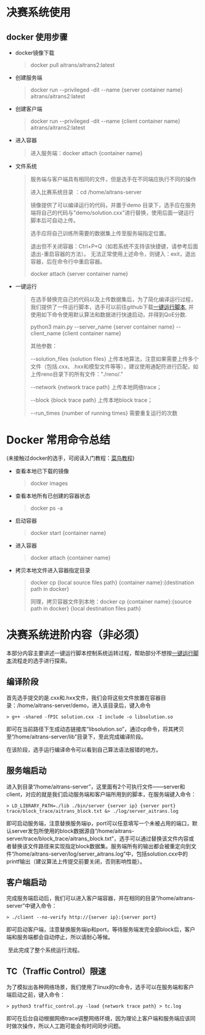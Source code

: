 # 决赛系统使用

## docker 使用步骤

- docker镜像下载

  > docker pull aitrans/aitrans2:latest

- 创建服务端

  > docker run --privileged -dit --name {server container name} aitrans/aitrans2:latest

- 创建客户端

  > docker run --privileged -dit --name {client container name} aitrans/aitrans2:latest

- 进入容器

  > 进入服务端：docker attach {container name}
  >
  
- 文件系统

  > 服务端与客户端具有相同的文件，但是选手在不同端应执行不同的操作
  >
  > 进入比赛系统目录 ：cd /home/aitrans-server
  >
  > 镜像提供了可以编译运行的代码，并置于demo 目录下，选手应在服务端将自己的代码与"demo/solution.cxx"进行替换，使用后面一键运行脚本后可自动上传。
  >
  > 选手应将自己训练所需要的数据集上传至服务端指定位置。
  >
  > 退出但不关闭容器：Ctrl+P+Q（如若系统不支持该快捷键，请参考后面退出-重启容器的方法）。
  > 无法正常使用上述命令，则键入：exit，退出容器，后在命令行中重启容器。
  > 
  > docker attach {server container name}

- 一键运行

  > 在选手替换完自己的代码以及上传数据集后，为了简化编译运行过程，我们提供了一件运行脚本，选手可以前往github下载[一键运行脚本](https://github.com/TOPbuaa/AitransSolution/tree/master), 并使用如下命令使用默认算法和数据进行快速启动，并得到QoE分数.
  >
  > python3 main.py --server_name {server container name} --client_name {client container name} 
  >
  > 其他参数：
  >
  > --solution_files {solution files} 上传本地算法，注意如果需要上传多个文件（包括.cxx、.hxx和模型文件等等），建议使用通配符进行匹配，如上传reno目录下的所有文件："./reno/."
  >
  > --network {network trace path} 上传本地网络trace；
  >
  > --block {block trace path} 上传本地block trace；
  >
  > --run_times {number of running times} 需要重复运行的次数

# Docker 常用命令总结

(未接触过docker的选手，可阅读入门教程：[菜鸟教程](https://www.runoob.com/docker/docker-tutorial.html))

- 查看本地已下载的镜像

  > docker images

- 查看本地所有已创建的容器状态

  > docker ps -a

- 启动容器

  > docker start {container name}

- 进入容器

  > docker attach {container name}

- 拷贝本地文件进入容器指定目录

  > docker cp {local source files path} {container name}:{destination path in docker}
  > 
  > 同理，拷贝容器文件到本地：docker cp {container name}:{source path in docker} {local destination files path} 


# 决赛系统进阶内容（非必须）

  本部分内容主要讲述一键运行脚本控制系统运转过程，帮助部分不想按[一键运行脚本](https://github.com/AItransCompetition/AitransSolution/tree/master/tools_demo)流程走的选手进行探索。

  ## 编译阶段

​	首先选手提交的是.cxx和.hxx文件，我们会将这些文件放置在容器目录：/home/aitrans-server/demo，进入该目录后，键入命令

	> g++ -shared -fPIC solution.cxx -I include -o libsolution.so

即可在当前路径下生成动态链接库“libsolution.so”，通过cp命令，将其拷贝至“/home/aitrans-server/lib”目录下，至此完成编译阶段。

在该阶段，选手运行编译命令可以看到自己算法语法报错的地方。

  ## 服务端启动

​	进入到目录“/home/aitrans-server”，这里面有2个可执行文件——server和client，对应的就是我们启动服务端和客户端所用到的脚本，在服务端键入命令：

	> LD_LIBRARY_PATH=./lib ./bin/server {server ip} {server port} trace/block_trace/aitrans_block.txt &> ./log/server_aitrans.log

​	即可启动服务端，注意替换服务端ip，port可以任意填写一个未被占用的端口，默认server发包所使用的block数据源自“/home/aitrans-server/trace/block_trace/aitrans_block.txt”，选手可以通过替换该文件内容或者替换该文件路径来实现指定block数据集。服务端所有的输出都会被重定向到文件“/home/aitrans-server/log/server_aitrans.log”中，包括solution.cxx中的printf输出（建议算法上传提交前要关闭，否则影响性能）。

  ## 客户端启动

​	完成服务端启动后，我们可以进入客户端容器，并在相同的目录“/home/aitrans-server”中键入命令：

	> ./client --no-verify http://{server ip}:{server port}

​	即可启动客户端，注意替换服务端ip和port，等待服务端发完全部block后，客户端和服务端都会自动停止，所以请耐心等候。

​	至此完成了整个系统运行流程。

  ## TC（Traffic Control）限速

​	为了模拟出各种网络场景，我们使用了linux的tc命令，选手可以在服务端和客户端启动之前，键入命令：

	> python3 traffic_control.py -load {network trace path} > tc.log

​	即可在后台自动根据网络trace调整网络环境，因为理论上客户端和服务端应该同时做次操作，所以人工跑可能会有时间同步问题。

